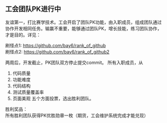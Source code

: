 ## 工会团队PK进行中

友谊第一，打比赛学技术。工会开启了团队PK功能，由入职成员，组成团队通过协作开发相同任务。输赢不重要，能够通过团队PK，增长技能，练习团队协作，才是目的。详见：

刷怪点1: https://github.com/bay6/rank_of_github<br/>
刷怪点2: https://github.com/bay6/rank_of_github2<br/>

两周后，开发截止，PK团队双方停止提交commit。 所有入职成员，从<br/>
1.  代码质量
2.  功能难度
3.  代码结构
4.  测试质量覆盖率
5.  页面美观
五个方面投票，选出胜利团队。

胜利奖品：<br/>
所有胜利团队获得PK优胜勋章一枚（期货，工会维护系统完成才能兑现）

